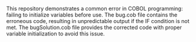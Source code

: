 This repository demonstrates a common error in COBOL programming: failing to initialize variables before use. The bug.cob file contains the erroneous code, resulting in unpredictable output if the IF condition is not met. The bugSolution.cob file provides the corrected code with proper variable initialization to avoid this issue.